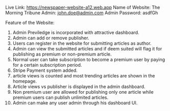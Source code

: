 Live Link: https://newspaper-website-a12.web.app
Name of Website: The Morning Tribune
Admin: john.doe@admin.com
Admin Password: asdfGh

Feature of the Website:
1. Admin Previledge is incorporated with attractive dashboard.
2. Admin can add or remove publisher.
3. Users can register in the website for submitting articles as author.
4. Admin can view the submitted articles and if deem suited will flag it for publishing as premium or non-premium article.
5. Normal user can take subscription to become a premium user by paying for a certain subscription period.
6. Stripe Payment system added.
7. article views is counted and most trending articles are shown in the homepage. 
8. Article views vs publisher is displayed in the admin dashboard.
9. Non premium user are allowed for publishing only one article while premium users can publish unlimited articles.
10. Admin can make any user admin through his dashboard UI.
